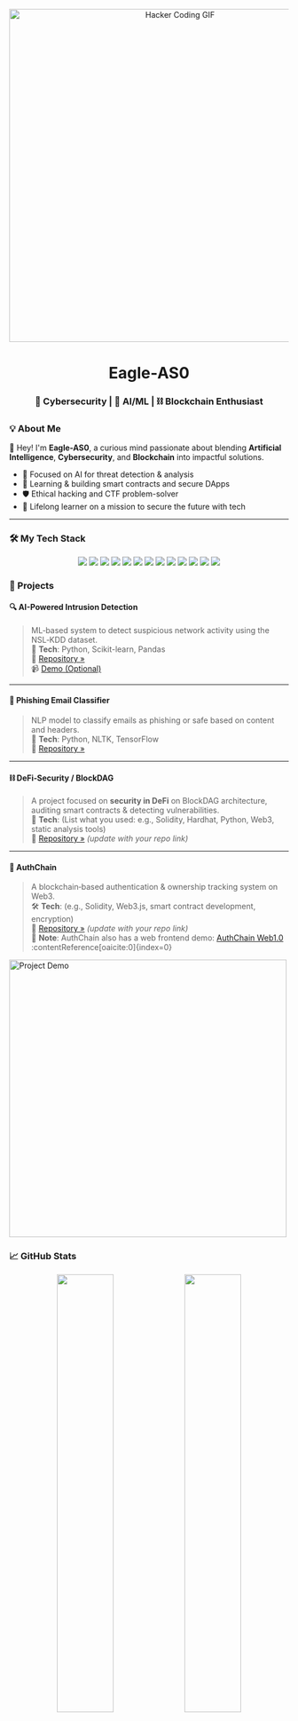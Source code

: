 <!-- Banner Image or GIF -->
<p align="center">
  <img src="https://miro.medium.com/v2/resize%3Afit%3A1280/1%2AMptLjygMO184yyWqmg4PUA.gif" width="600" alt="Hacker Coding GIF">
</p>

<h1 align="center">Eagle‑AS0</h1>
<h3 align="center">🔐 Cybersecurity | 🤖 AI/ML | ⛓️ Blockchain Enthusiast</h3>


### 💡 About Me

👋 Hey! I'm **Eagle-AS0**, a curious mind passionate about blending **Artificial Intelligence**, **Cybersecurity**, and **Blockchain** into impactful solutions.

- 🎯 Focused on AI for threat detection & analysis
- 🧠 Learning & building smart contracts and secure DApps
- 🛡️ Ethical hacking and CTF problem-solver
- 🚀 Lifelong learner on a mission to secure the future with tech

---

### 🛠️ My Tech Stack

<p align="center">
  <!-- Programming Languages -->
  <img src="https://img.shields.io/badge/Python-3776AB?style=for-the-badge&logo=python&logoColor=white" />
  <img src="https://img.shields.io/badge/Rust-000000?style=for-the-badge&logo=rust&logoColor=white" />
  <img src="https://img.shields.io/badge/Java-007396?style=for-the-badge&logo=java&logoColor=white" />
  <img src="https://img.shields.io/badge/C-00599C?style=for-the-badge&logo=c&logoColor=white" />
  <img src="https://img.shields.io/badge/C++-00599C?style=for-the-badge&logo=c%2B%2B&logoColor=white" />

  <!-- AI/ML Libraries -->
  <img src="https://img.shields.io/badge/TensorFlow-FF6F00?style=for-the-badge&logo=tensorflow&logoColor=white" />
  <img src="https://img.shields.io/badge/PyTorch-EE4C2C?style=for-the-badge&logo=pytorch&logoColor=white" />

  <!-- Operating Systems & Tools -->
  <img src="https://img.shields.io/badge/Linux-FCC624?style=for-the-badge&logo=linux&logoColor=black" />
  <img src="https://img.shields.io/badge/Kali-557C94?style=for-the-badge&logo=kalilinux&logoColor=white" />

  <!-- Blockchain & Smart Contracts -->
  <img src="https://img.shields.io/badge/Solidity-363636?style=for-the-badge&logo=solidity&logoColor=white" />
  <img src="https://img.shields.io/badge/Ethereum-3C3C3D?style=for-the-badge&logo=ethereum&logoColor=white" />
  <img src="https://img.shields.io/badge/EVM-5C6BC0?style=for-the-badge&logo=ethereum&logoColor=white" />
  <img src="https://img.shields.io/badge/Solana-9945FF?style=for-the-badge&logo=solana&logoColor=white" />
</p>


### 🚀 Projects

#### 🔍 AI-Powered Intrusion Detection  
> ML‑based system to detect suspicious network activity using the NSL‑KDD dataset.  
🔧 **Tech**: Python, Scikit-learn, Pandas  
📁 [Repository »](https://github.com/Eagle-AS0/AI-Intrusion-Detection)  
📹 [Demo (Optional)](https://youtu.be/sample-url)  

---

#### 📧 Phishing Email Classifier  
> NLP model to classify emails as phishing or safe based on content and headers.  
🧠 **Tech**: Python, NLTK, TensorFlow  
📁 [Repository »](https://github.com/Eagle-AS0/Phishing-Email-Detector)  

---

#### ⛓️ DeFi‑Security / BlockDAG  
> A project focused on **security in DeFi** on BlockDAG architecture, auditing smart contracts & detecting vulnerabilities.  
🔐 **Tech**: (List what you used: e.g., Solidity, Hardhat, Python, Web3, static analysis tools)  
📁 [Repository »](https://github.com/Eagle-AS0/DeFi-security-BlockDAG) *(update with your repo link)*  

---

#### 🔐 AuthChain  
> A blockchain‑based authentication & ownership tracking system on Web3.  
🛠 **Tech**: (e.g., Solidity, Web3.js, smart contract development, encryption)  
📁 [Repository »](https://github.com/Eagle-AS0/AuthChain) *(update with your repo link)*  
📌 **Note**: AuthChain also has a web frontend demo: [AuthChain Web1.0](https://github.com/AuthChain-Ltd/Web1.0) :contentReference[oaicite:0]{index=0}
> <p align="center">
  <img src="https://your-image-link.gif" width="500" alt="Project Demo">
</p>



### 📈 GitHub Stats

<p align="center">
  <img src="https://github-readme-stats.vercel.app/api?username=Eagle-AS0&show_icons=true&theme=tokyonight" width="45%" />
  <img src="https://github-readme-streak-stats.herokuapp.com/?user=Eagle-AS0&theme=tokyonight" width="45%" />
</p>

---

### 📫 Connect with Me

<p align="center">
  <a href="mailto:youremail@example.com"><img src="https://img.shields.io/badge/Email-D14836?style=for-the-badge&logo=gmail&logoColor=white" /></a>
  <a href="https://linkedin.com/in/your-linkedin"><img src="https://img.shields.io/badge/LinkedIn-0A66C2?style=for-the-badge&logo=linkedin&logoColor=white" /></a>
</p>

---

> 🧠 _"Build what scares you. Break what challenges you. Learn what empowers you."_  
> — Eagle-AS0
